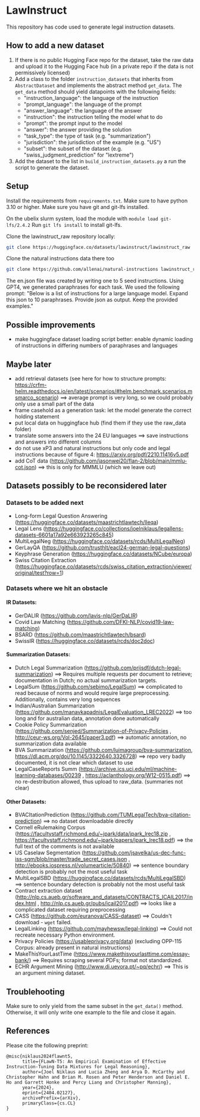 # LawInstruct

This repository has code used to generate legal instruction datasets.

## How to add a new dataset

1. If there is no public Hugging Face repo for the dataset, take the raw data and upload it to the Hugging Face hub (in a private repo if the data is not permissively licensed)
2. Add a class to the folder `instruction_datasets` that inherits from `AbstractDataset` and implements the abstract
   method `get_data`. The `get_data` method should yield datapoints with the following fields:
    - "instruction_language": the language of the instruction
    - "prompt_language": the language of the prompt
    - "answer_language": the language of the answer
    - "instruction": the instruction telling the model what to do
    - "prompt": the prompt input to the model
    - "answer": the answer providing the solution
    - "task_type": the type of task (e.g. "summarization")
    - "jurisdiction": the jurisdiction of the example (e.g. "US")
    - "subset": the subset of the dataset (e.g. "swiss_judgment_prediction" for "lextreme")
3. Add the dataset to the list in `build_instruction_datasets.py` a run the script to generate the dataset.

## Setup

Install the requirements from `requirements.txt`. Make sure to have python 3.10 or higher.
Make sure you have git and git-lfs installed.

On the ubelix slurm system, load the module with `module load git-lfs/2.4.2`
Run `git lfs install` to install git-lfs.

Clone the lawinstruct_raw repository locally:

```bash
git clone https://huggingface.co/datasets/lawinstruct/lawinstruct_raw
```

Clone the natural instructions data there too

```bash
git clone https://github.com/allenai/natural-instructions lawinstruct_raw/raw_data/ni_instructions_data
```

The en.json file was created by writing one to 5 seed instructions. Using GPT4, we generated paraphrases for each task.
We used the following prompt: "Below is a list of instructions for a large language model. Expand this json to 10
paraphrases. Provide json as output. Keep the provided examples."

## Possible improvements

- make huggingface dataset loading script better: enable dynamic loading of instructions in differing numbers of
  paraphrases and languages

## Maybe later

- add retrieval datasets (see here for how to structure
  prompts: https://crfm-helm.readthedocs.io/en/latest/scenarios/#helm.benchmark.scenarios.msmarco_scenario) ==> average
  prompt is very long, so we could probably only use a small part of the data
- frame casehold as a generation task: let the model generate the correct holding statement
- put local data on huggingface hub (find them if they use the raw_data folder)
- translate some answers into the 24 EU languages ==> save instructions and answers into different columns
- do not use xP3 and natural instructions but only code and legal instructions because of figure
  4: https://arxiv.org/pdf/2210.11416v5.pdf
- add CoT data (https://github.com/jasonwei20/flan-2/blob/main/mmlu-cot.json) ==> this is only for MMMLU (which we leave
  out)

## Datasets possibly to be reconsidered later

### Datasets to be added next
- Long-form Legal Question Answering (https://huggingface.co/datasets/maastrichtlawtech/lleqa)
- Legal Lens (https://huggingface.co/collections/joelniklaus/legallens-datasets-6601a17a92e663923265c845)
- MultiLegalNeg (https://huggingface.co/datasets/rcds/MultiLegalNeg)
- GerLayQA (https://github.com/trusthlt/eacl24-german-legal-questions)
- Keyphrase Generation (https://huggingface.co/datasets/NCube/europa)
- Swiss Citation Extraction (https://huggingface.co/datasets/rcds/swiss_citation_extraction/viewer/original/test?row=1)

### Datasets where we hit an obstacle

#### IR Datasets:

- GerDALIR (https://github.com/lavis-nlp/GerDaLIR)
- Covid Law Matching (https://github.com/DFKI-NLP/covid19-law-matching)
- BSARD (https://github.com/maastrichtlawtech/bsard)
- SwissIR (https://huggingface.co/datasets/rcds/doc2doc)

#### Summarization Datasets:

- Dutch Legal Summarization (https://github.com/prijsdf/dutch-legal-summarization) ==> Requires multiple requests per
  document to retrieve; documentation in Dutch; no actual summarization targets.
- LegalSum (https://github.com/sebimo/LegalSum) ==> complicated to read because of norms and would require large
  preprocessing. Additionally, contains very long sequences
- Indian/Australian Summarization (https://github.com/manavkapadnis/LegalEvaluation_LREC2022) ==> too long and for
  australian data, annotation done automatically
- Cookie Policy Summarization (https://github.com/senjed/Summarization-of-Privacy-Policies
  , http://ceur-ws.org/Vol-2645/paper3.pdf) ==> automatic annotation, no summarization data available
- BVA Summarization (https://github.com/luimagroup/bva-summarization, https://dl.acm.org/doi/10.1145/3322640.3326728)
  ==> repo very badly documented, it is not clear which dataset to use
- LegalCaseReports Summ (https://archive.ics.uci.edu/ml/machine-learning-databases/00239
  , https://aclanthology.org/W12-0515.pdf) ==> no re-destribution allowed, thus upload to raw_data. (summaries not
  clear)

#### Other Datasets:

- BVACItationPrediction (https://github.com/TUMLegalTech/bva-citation-prediction) ==> no dataset downloadable directly
- Cornell eRulemaking Corpus (https://facultystaff.richmond.edu/~jpark/data/jpark_lrec18.zip
  , https://facultystaff.richmond.edu/~jpark/papers/jpark_lrec18.pdf) ==> the full text of the comments is not available
- US Caselaw Segmentation (https://github.com/jsavelka/us-dec-func-iss-sgm/blob/master/trade_secret_cases.json
  , http://ebooks.iospress.nl/volumearticle/50840) ==> sentence boundary detection is probably not the most useful task
- MultiLegalSBD (https://huggingface.co/datasets/rcds/MultiLegalSBD) ==> sentence boundary detection is probably not the
  most useful task
- Contract extraction dataset (http://nlp.cs.aueb.gr/software_and_datasets/CONTRACTS_ICAIL2017/index.html
  , http://nlp.cs.aueb.gr/pubs/icail2017.pdf) ==> looks like a complicated dataset requiring preprocessing
- CASS (https://github.com/euranova/CASS-dataset) ==> Couldn't download - `wget` failed.
- LegalLinking (https://github.com/mayhewsw/legal-linking) ==> Could not recreate necessary Python environment.
- Privacy Policies (https://usableprivacy.org/data) (excluding OPP-115 Corpus: already present in natural instructions)
- MakeThisYourLastTime (https://www.makethisyourlasttime.com/essay-bank/) ==> Requires scraping several PDFs; format not
  standardized.
- ECHR Argument Mining (http://www.di.uevora.pt/~pq/echr/) ==> This is an argument mining dataset.

## Troublehooting

Make sure to only yield from the same subset in the `get_data()` method. Otherwise, it will only write one example to
the file and close it again.

## References

Please cite the following preprint:

```
@misc{niklaus2024flawnt5,
      title={FLawN-T5: An Empirical Examination of Effective Instruction-Tuning Data Mixtures for Legal Reasoning}, 
      author={Joel Niklaus and Lucia Zheng and Arya D. McCarthy and Christopher Hahn and Brian M. Rosen and Peter Henderson and Daniel E. Ho and Garrett Honke and Percy Liang and Christopher Manning},
      year={2024},
      eprint={2404.02127},
      archivePrefix={arXiv},
      primaryClass={cs.CL}
}
```
